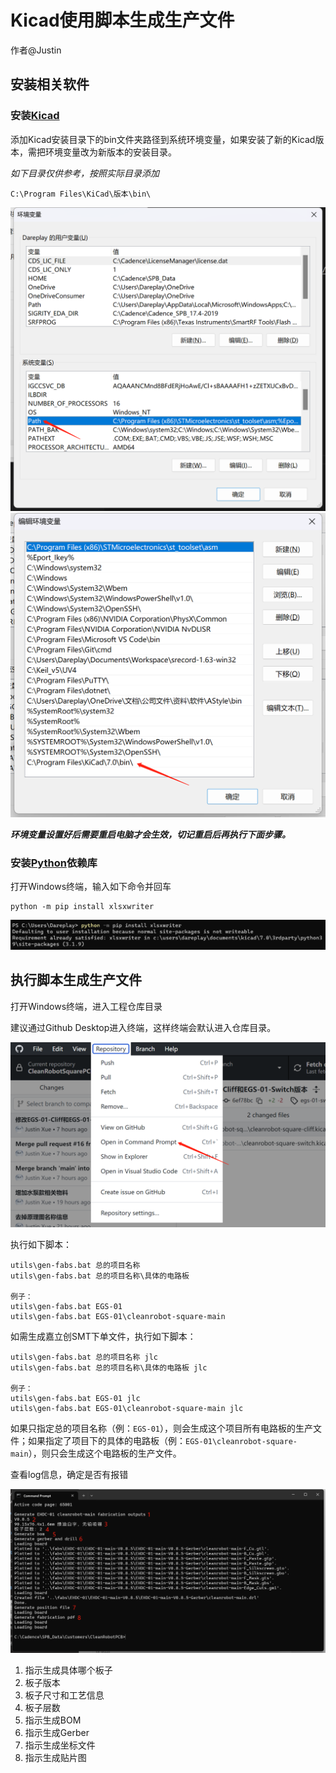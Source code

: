 # Kicad使用脚本生成生产文件

作者@Justin

## 安装相关软件

### 安装[Kicad](https://www.kicad.org/)

添加Kicad安装目录下的bin文件夹路径到系统环境变量，如果安装了新的Kicad版本，需把环境变量改为新版本的安装目录。

*如下目录仅供参考，按照实际目录添加*

```
C:\Program Files\KiCad\版本\bin\
```

![image](image/kicad-script-gen-fabs-1.png)
![image](image/kicad-script-gen-fabs-2.png)

***环境变量设置好后需要重启电脑才会生效，切记重启后再执行下面步骤。***

### 安装[Python](https://www.python.org/)依赖库

打开Windows终端，输入如下命令并回车

```
python -m pip install xlsxwriter
```

![image](image/kicad-script-gen-fabs-6.png)

## 执行脚本生成生产文件

打开Windows终端，进入工程仓库目录

建议通过Github Desktop进入终端，这样终端会默认进入仓库目录。

![image](image/kicad-script-gen-fabs-7.png)

执行如下脚本：

```
utils\gen-fabs.bat 总的项目名称
utils\gen-fabs.bat 总的项目名称\具体的电路板

例子：
utils\gen-fabs.bat EGS-01
utils\gen-fabs.bat EGS-01\cleanrobot-square-main
```
如需生成嘉立创SMT下单文件，执行如下脚本：

```
utils\gen-fabs.bat 总的项目名称 jlc
utils\gen-fabs.bat 总的项目名称\具体的电路板 jlc

例子：
utils\gen-fabs.bat EGS-01 jlc
utils\gen-fabs.bat EGS-01\cleanrobot-square-main jlc
```

如果只指定总的项目名称（例：`EGS-01`），则会生成这个项目所有电路板的生产文件；如果指定了项目下的具体的电路板（例：`EGS-01\cleanrobot-square-main`），则只会生成这个电路板的生产文件。

查看log信息，确定是否有报错

![image](image/kicad-script-gen-fabs-3.png)

1. 指示生成具体哪个板子
2. 板子版本
3. 板子尺寸和工艺信息
4. 板子层数
5. 指示生成BOM
6. 指示生成Gerber
7. 指示生成坐标文件
8. 指示生成贴片图
